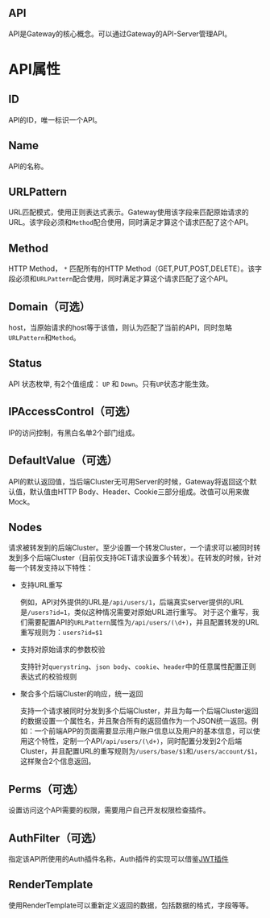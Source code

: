 API
-----------
API是Gateway的核心概念。可以通过Gateway的API-Server管理API。

# API属性
## ID
API的ID，唯一标识一个API。

## Name
API的名称。

## URLPattern
URL匹配模式，使用正则表达式表示。Gateway使用该字段来匹配原始请求的URL。该字段必须和`Method`配合使用，同时满足才算这个请求匹配了这个API。

## Method
HTTP Method， `*` 匹配所有的HTTP Method（GET,PUT,POST,DELETE）。该字段必须和`URLPattern`配合使用，同时满足才算这个请求匹配了这个API。

## Domain（可选）
host，当原始请求的host等于该值，则认为匹配了当前的API，同时忽略`URLPattern`和`Method`。

## Status
API 状态枚举, 有2个值组成： `UP` 和 `Down`。只有`UP`状态才能生效。

## IPAccessControl（可选）
IP的访问控制，有黑白名单2个部门组成。

## DefaultValue（可选）
API的默认返回值，当后端Cluster无可用Server的时候，Gateway将返回这个默认值，默认值由HTTP Body、Header、Cookie三部分组成。改值可以用来做Mock。
  
## Nodes
请求被转发到的后端Cluster。至少设置一个转发Cluster，一个请求可以被同时转发到多个后端Cluster（目前仅支持GET请求设置多个转发）。在转发的时候，针对每一个转发支持以下特性：

* 支持URL重写

  例如，API对外提供的URL是`/api/users/1`，后端真实server提供的URL是`/users?id=1`，类似这种情况需要对原始URL进行重写。
  对于这个重写，我们需要配置API的`URLPattern`属性为`/api/users/(\d+)`，并且配置转发的URL重写规则为：`users?id=$1`
* 支持对原始请求的参数校验
  
  支持针对`querystring`、`json body`、`cookie`、`header`中的任意属性配置正则表达式的校验规则
* 聚合多个后端Cluster的响应，统一返回

  支持一个请求被同时分发到多个后端Cluster，并且为每一个后端Cluster返回的数据设置一个属性名，并且聚合所有的返回值作为一个JSON统一返回。例如：一个前端APP的页面需要显示用户账户信息以及用户的基本信息，可以使用这个特性，定制一个API`/api/users/(\d+)`，同时配置分发到2个后端Cluster，并且配置URL的重写规则为`/users/base/$1`和`/users/account/$1`，这样聚合2个信息返回。

## Perms（可选）
设置访问这个API需要的权限，需要用户自己开发权限检查插件。

## AuthFilter（可选）
指定该API所使用的Auth插件名称，Auth插件的实现可以借鉴[JWT插件](https://github.com/fagongzi/jwt-plugin)

## RenderTemplate
使用RenderTemplate可以重新定义返回的数据，包括数据的格式，字段等等。

